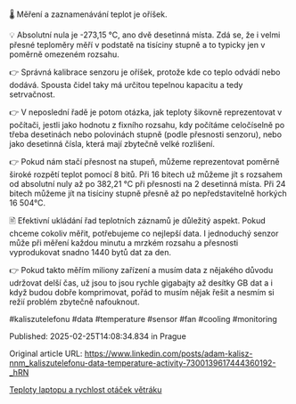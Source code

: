 🌡️ Měření a zaznamenávání teplot je oříšek.


💡 Absolutní nula je -273,15 °C, ano dvě desetinná místa. Zdá se, že i velmi přesné teploměry měří v podstatě na tisíciny stupně a to typicky jen v poměrně omezeném rozsahu.


👉 Správná kalibrace senzoru je oříšek, protože kde co teplo odvádí nebo dodává. Spousta čidel taky má určitou tepelnou kapacitu a tedy setrvačnost.


👉 V neposlední řadě je potom otázka, jak teploty šikovně reprezentovat v počítači, jestli jako hodnotu z fixního rozsahu, kdy počítáme celočíselně po třeba desetinách nebo polovinách stupně (podle přesnosti senzoru), nebo jako desetinná čísla, která mají zbytečně velké rozlišení.


👉 Pokud nám stačí přesnost na stupeň, můžeme reprezentovat poměrně široké rozpětí teplot pomocí 8 bitů. Při 16 bitech už můžeme jít s rozsahem od absolutní nuly až po 382,21 °C při přesnosti na 2 desetinná místa. Při 24 bitech můžeme jít na tisíciny stupně přesně až po nepředstavitelně horkých 16 504°C.


🖹 Efektivní ukládání řad teplotních záznamů je důležitý aspekt. Pokud chceme cokoliv měřit, potřebujeme co nejlepší data. I jednoduchý senzor může při měření každou minutu a mrzkém rozsahu a přesnosti vyprodukovat snadno 1440 bytů dat za den.


👉 Pokud takto měřím miliony zařízení a musím data z nějakého důvodu udržovat delší čas, už jsou to jsou rychle gigabajty až desítky GB dat a i když budou dobře komprimovat, pořád to musím nějak řešit a nesmím si režií problém zbytečně nafouknout.


#kaliszutelefonu #data #temperature #sensor #fan #cooling #monitoring


Published: 2025-02-25T14:08:34.834 in Prague

Original article URL: https://www.linkedin.com/posts/adam-kalisz-nnm_kaliszutelefonu-data-temperature-activity-7300139617444360192-_hRN

[Teploty laptopu a rychlost otáček větráku](./media/fan-speed-temperature.png)